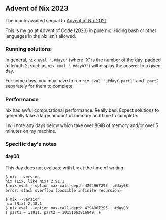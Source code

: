 ## Advent of Nix 2023

The much-awaited sequal to [Advent of Nix 2021](https://github.com/euank/advent-of-nix-2021).

This is my go at Advent of Code (2023) in pure nix. Hiding bash or other languages in the nix isn't allowed.

### Running solutions

In general, `nix eval '.#dayX'` (where 'X' is the number of the day, padded to
length 2, such as `nix eval '.#day03'`) will display the answer to a given day.

For some days, you may have to run `nix eval '.#dayX.part1'` and `.part2` separately for them to complete.

### Performance

nix has awful computational performance. Really bad. Expect solutions to generally take a large amount of memory and time to complete.

I will note any days below which take over 8GiB of memory and/or over 5 minutes on my machine.

### Specific day's notes

#### day08

This day does not evaluate with Lix at the time of writing

```
$ nix --version
nix (Lix, like Nix) 2.91.1
$ nix eval --option max-call-depth 4294967295 '.#day08'
error: stack overflow (possible infinite recursion)

$ nix --version
nix (Nix) 2.18.1
$ nix eval --option max-call-depth 4294967295 '.#day08'
{ part1 = 11911; part2 = 10151663816849; }
```

